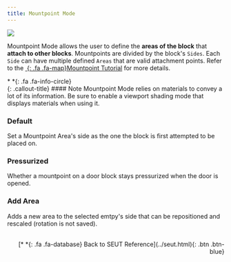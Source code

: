 ```yaml
---
title: Mountpoint Mode
---
```

![](/modding-reference/assets/images/reference/seut/mountpoint-mode_1.png)

Mountpoint Mode allows the user to define the **areas of the block** that **attach to other blocks**. Mountpoints are divided by the block's `Sides`. Each `Side` can have multiple defined `Areas` that are valid attachment points. Refer to the [*&nbsp;*{: .fa .fa-map}Mountpoint Tutorial]() for more details.

<div class="callout-block callout-info"><div class="icon-holder">*&nbsp;*{: .fa .fa-info-circle}
</div><div class="content">
{: .callout-title}
#### Note
Mountpoint Mode relies on materials to convey a lot of its information. Be sure to enable a viewport shading mode that displays materials when using it.
</div></div>

### Default
Set a Mountpoint Area's side as the one the block is first attempted to be placed on.

### Pressurized
Whether a mountpoint on a door block stays pressurized when the door is opened.

### Add Area
Adds a new area to the selected emtpy's side that can be repositioned and rescaled (rotation is not saved).
<br><br/>
<p style="text-align:right">[*&nbsp;*{: .fa .fa-database} Back to SEUT Reference](../seut.html){: .btn .btn-blue}</p>